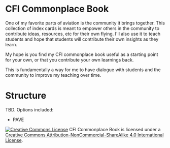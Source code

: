 # CFI Commonplace Book
One of my favorite parts of aviation is the community it brings together. This collection of index cards is meant to empower others in the community to contribute ideas, resources, etc for their own flying. I'll also use it to teach students and hope that students will contribute their own insights as they learn.

My hope is you find my CFI commonplace book useful as a starting point for your own, or that you contribute your own learnings back.

This is fundamentally a way for me to have dialogue with students and the community to improve my teaching over time.


# Structure
TBD. Options included:
- PAVE



<a rel="license" href="http://creativecommons.org/licenses/by-nc-sa/4.0/"><img alt="Creative Commons License" style="border-width:0" src="https://i.creativecommons.org/l/by-nc-sa/4.0/88x31.png" /></a>
<span xmlns:dct="http://purl.org/dc/terms/" property="dct:title">CFI Commonplace Book</span> is licensed under a <a rel="license" href="http://creativecommons.org/licenses/by-nc-sa/4.0/">Creative Commons Attribution-NonCommercial-ShareAlike 4.0 International License</a>.